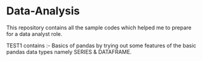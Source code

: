 # Data-Analysis
This repository contains all the sample codes which helped me to prepare for a data analyst role.

TEST1 contains :- Basics of pandas by trying out some features of the basic pandas data types namely SERIES & DATAFRAME.
